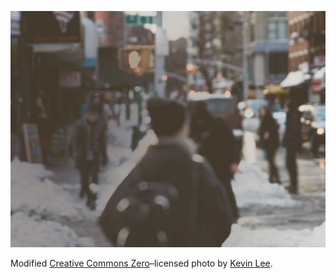 ![](background.jpg)

Modified [Creative Commons Zero]–licensed photo by [Kevin Lee].


  [Creative Commons Zero]: https://creativecommons.org/publicdomain/zero/1.0/
  [Kevin Lee]: https://unsplash.com/@kevin_lee
